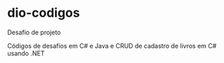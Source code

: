 # dio-codigos
Desafio de projeto

Códigos de desafios em C# e Java e CRUD de cadastro de livros em C# usando .NET
